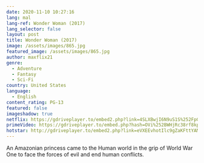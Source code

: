 ```yaml
---
date: 2020-11-10 10:27:16
lang: mal
lang-ref: Wonder Woman (2017)
lang_selector: false
layout: post
title: Wonder Woman (2017)
image: /assets/images/865.jpg
featured_image: /assets/images/865.jpg
author: maxflix21
genre:
  - Adventure
  - Fantasy
  - Sci-Fi
country: United States
language:
  - English
content_rating: PG-13
featured: false
imageshadow: true
netflix: https://gdriveplayer.to/embed2.php?link=4SLXBwjI6N9uS1S%252FpGunPgiJnF8%252FIiX64vnS1Ne0nhKy9ueD%252BGmSeuKHCPvX4A9dnTNYijEoza7YaZAWacitsaeC6jLRE371W3n%252BCjWrSq3A78iv33zUkWAxS4ySQ5Gg0lz4kIv%252BlvGLZn7lTOT08DVkhNIVPNZUoXxllWTkRu1R4pn%252BUMRe5YAzeznsK8mbrVUJ2vVrGD%252BMTyQKi5NC0PleVWyY%252BiVnsiJ4j0xPjDqWynm63sfioaxbiqnB%252BlJH%252BWxlUlsfadfTgUAUqaGI3UI%252Bd4Kish1BXFjV2VCnrP5ZY5GvQ8DQvIjizbRbm%252F047mughtFD5ZsbxRbgaGLFRR
primeVideo: https://gdriveplayer.to/embed.php?hash=OVi%252BWHjRc38rf8kpNdwBkAYFZiEFdSE%252B0Dvy4AaZyQLq4fO3USJB6%252FHFSIfb6e9t1D6N5Hnm6NYXwRwbfLzfeN41bgXJYrL93z4NFWS3nSmR0hr%252FFPQYr0NS1CI7qEz620JKiNa8eu5q1ma%252B6T8eX9UvnSckYAecKocAwivXlLE6UK4OSvYjVgFLVs8n%252BCiRPwQVg6tAvKQwpIAo56HU3J12%252BFVNmSgA5UGJ5tmbS1QTX4PFZ5pUSZO3RgRoS%252FlsUfCpQqepZyRw25o7HTtDNIAvO%252FaUt%252BIFtkR0aPVeOUSA9Uh4KFG6ujprgOX29Xp2gSrKQvbsqRTel1aUvbX9srwYUEiAm%252BgpZDg9eyYZaRbPT6OZXU9U8a%252BP%252F4930BfPs%253D
hotstar: http://gdriveplayer.to/embed2.php?link=eVXEEvhotIlc9gZaKFttYAM8h3Mtfbqb6Y4hdt3DqIoP6ZgHAPJMm89A4cqb5JuUphYGB6EZOjiiJRJfVo%252B7QuLt1qZsg1nPUhpSUSbr9rvxeCzOXkEAguutALG%252FTPiJBqaJY4E5sR4C4VcCFqx5pMXxpkmMmtbPMEXMyvpZUG9O1PmRJlzNMqdILagJUgmr3%252FVfwRbmkuVZRi%252BoBhhr9XFMuEeYuja8UuB8iM3yVz8sILgs9D5%252FdtlhTbBSFHr6yR8DNjfiG3%252Fjs04d5Yxstd2Xt3VJtVhAwM0sl%252FIn7nlg%253D%253D
---
```

An Amazonian princess came to the Human world in the grip of World War One to face the forces of evil and end human conflicts.